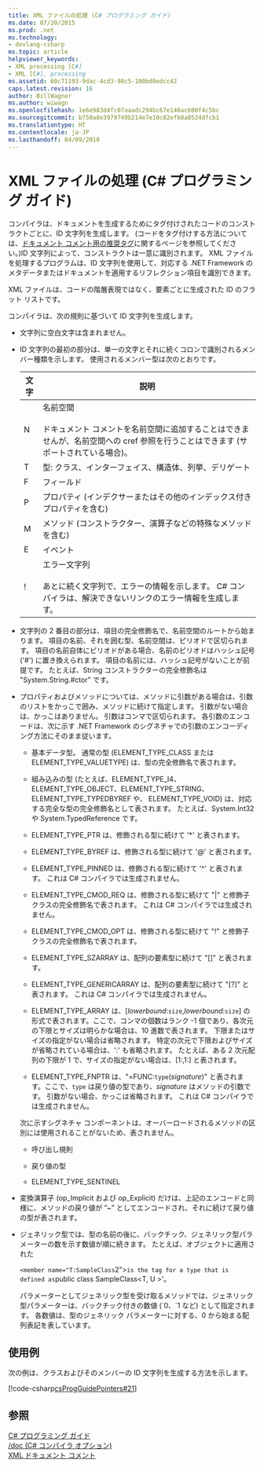 ```yaml
---
title: XML ファイルの処理 (C# プログラミング ガイド)
ms.date: 07/20/2015
ms.prod: .net
ms.technology:
- devlang-csharp
ms.topic: article
helpviewer_keywords:
- XML processing [C#]
- XML [C#], processing
ms.assetid: 60c71193-9dac-4cd3-98c5-100bd0edcc42
caps.latest.revision: 16
author: BillWagner
ms.author: wiwagn
ms.openlocfilehash: 1e6e983d4fc07aaadc294bc67e146ac600f4c5bc
ms.sourcegitcommit: b750a8e3979749b214e7e10c82efb0a0524dfcb1
ms.translationtype: HT
ms.contentlocale: ja-JP
ms.lasthandoff: 04/09/2018
---
```

# <a name="processing-the-xml-file-c-programming-guide"></a>XML ファイルの処理 (C# プログラミング ガイド)
コンパイラは、ドキュメントを生成するためにタグ付けされたコードのコンストラクトごとに、ID 文字列を生成します。 (コードをタグ付けする方法については、[ドキュメント コメント用の推奨タグ](../../../csharp/programming-guide/xmldoc/recommended-tags-for-documentation-comments.md)に関するページを参照してください。)ID 文字列によって、コンストラクトは一意に識別されます。 XML ファイルを処理するプログラムは、ID 文字列を使用して、対応する .NET Framework のメタデータまたはドキュメントを適用するリフレクション項目を識別できます。  
  
 XML ファイルは、コードの階層表現ではなく、要素ごとに生成された ID のフラット リストです。  
  
 コンパイラは、次の規則に基づいて ID 文字列を生成します。  
  
-   文字列に空白文字は含まれません。  
  
-   ID 文字列の最初の部分は、単一の文字とそれに続くコロンで識別されるメンバー種類を示します。 使用されるメンバー型は次のとおりです。  
  
    |文字|説明|  
    |---------------|-----------------|  
    |N|名前空間<br /><br /> ドキュメント コメントを名前空間に追加することはできませんが、名前空間への cref 参照を行うことはできます (サポートされている場合)。|  
    |T|型: クラス、インターフェイス、構造体、列挙、デリゲート|  
    |F|フィールド|  
    |P|プロパティ (インデクサーまたはその他のインデックス付きプロパティを含む)|  
    |M|メソッド (コンストラクター、演算子などの特殊なメソッドを含む)|  
    |E|イベント|  
    |!|エラー文字列<br /><br /> あとに続く文字列で、エラーの情報を示します。 C# コンパイラは、解決できないリンクのエラー情報を生成します。|  
  
-   文字列の 2 番目の部分は、項目の完全修飾名で、名前空間のルートから始まります。 項目の名前、それを囲む型、名前空間は、ピリオドで区切られます。 項目の名前自体にピリオドがある場合、名前のピリオドはハッシュ記号 ('#') に置き換えられます。 項目の名前には、ハッシュ記号がないことが前提です。 たとえば、String コンストラクターの完全修飾名は "System.String.#ctor" です。  
  
-   プロパティおよびメソッドについては、メソッドに引数がある場合は、引数のリストをかっこで囲み、メソッドに続けて指定します。 引数がない場合は、かっこはありません。 引数はコンマで区切られます。 各引数のエンコードは、次に示す .NET Framework のシグネチャでの引数のエンコーディング方法にそのまま従います。  
  
    -   基本データ型。 通常の型 (ELEMENT_TYPE_CLASS または ELEMENT_TYPE_VALUETYPE) は、型の完全修飾名で表されます。  
  
    -   組み込みの型 (たとえば、ELEMENT_TYPE_I4、ELEMENT_TYPE_OBJECT、ELEMENT_TYPE_STRING、ELEMENT_TYPE_TYPEDBYREF や、 ELEMENT_TYPE_VOID) は、対応する完全な型の完全修飾名として表されます。 たとえば、System.Int32 や System.TypedReference です。  
  
    -   ELEMENT_TYPE_PTR は、修飾される型に続けて '*' と表されます。  
  
    -   ELEMENT_TYPE_BYREF は、修飾される型に続けて '@' と表されます。  
  
    -   ELEMENT_TYPE_PINNED は、修飾される型に続けて '^' と表されます。 これは C# コンパイラでは生成されません。  
  
    -   ELEMENT_TYPE_CMOD_REQ は、修飾される型に続けて "&#124;" と修飾子クラスの完全修飾名で表されます。 これは C# コンパイラでは生成されません。  
  
    -   ELEMENT_TYPE_CMOD_OPT は、修飾される型に続けて "!" と修飾子クラスの完全修飾名で表されます。  
  
    -   ELEMENT_TYPE_SZARRAY は、配列の要素型に続けて "[]" と表されます。  
  
    -   ELEMENT_TYPE_GENERICARRAY は、配列の要素型に続けて "[?]" と表されます。 これは C# コンパイラでは生成されません。  
  
    -   ELEMENT_TYPE_ARRAY は、[*lowerbound*:`size`,*lowerbound*:`size`] の形式で表されます。ここで、コンマの個数はランク -1 個であり、各次元の下限とサイズは明らかな場合は、10 進数で表されます。 下限またはサイズの指定がない場合は省略されます。 特定の次元で下限およびサイズが省略されている場合は、':' も省略されます。 たとえば、ある 2 次元配列の下限が 1 で、サイズの指定がない場合は、[1:,1:] と表されます。  
  
    -   ELEMENT_TYPE_FNPTR は、"=FUNC:`type`(*signature*)" と表されます。ここで、`type` は戻り値の型であり、*signature* はメソッドの引数です。 引数がない場合、かっこは省略されます。 これは C# コンパイラでは生成されません。  
  
     次に示すシグネチャ コンポーネントは、オーバーロードされるメソッドの区別には使用されることがないため、表されません。  
  
    -   呼び出し規則  
  
    -   戻り値の型  
  
    -   ELEMENT_TYPE_SENTINEL  
  
-   変換演算子 (op_Implicit および op_Explicit) だけは、上記のエンコードと同様に、メソッドの戻り値が ”~” としてエンコードされ、それに続けて戻り値の型が表されます。  
  
-   ジェネリック型では、型の名前の後に、バックチック、ジェネリック型パラメーターの数を示す数値が順に続きます。  たとえば、オブジェクトに適用された  
  
     `<member name="T:SampleClass`2">` is the tag for a type that is defined as `public class SampleClass\<T, U >'。  
  
     パラメーターとしてジェネリック型を受け取るメソッドでは、ジェネリック型パラメーターは、バックチック付きの数値 (\`0、`1 など) として指定されます。  各数値は、型のジェネリック パラメーターに対する、0 から始まる配列表記を表しています。  
  
## <a name="examples"></a>使用例  
 次の例は、クラスおよびそのメンバーの ID 文字列を生成する方法を示します。  
  
 [!code-csharp[csProgGuidePointers#21](../../../csharp/programming-guide/unsafe-code-pointers/codesnippet/CSharp/processing-the-xml-file_1.cs)]  
  
## <a name="see-also"></a>参照  
 [C# プログラミング ガイド](../../../csharp/programming-guide/index.md)  
 [/doc (C# コンパイラ オプション)](../../../csharp/language-reference/compiler-options/doc-compiler-option.md)  
 [XML ドキュメント コメント](../../../csharp/programming-guide/xmldoc/xml-documentation-comments.md)
